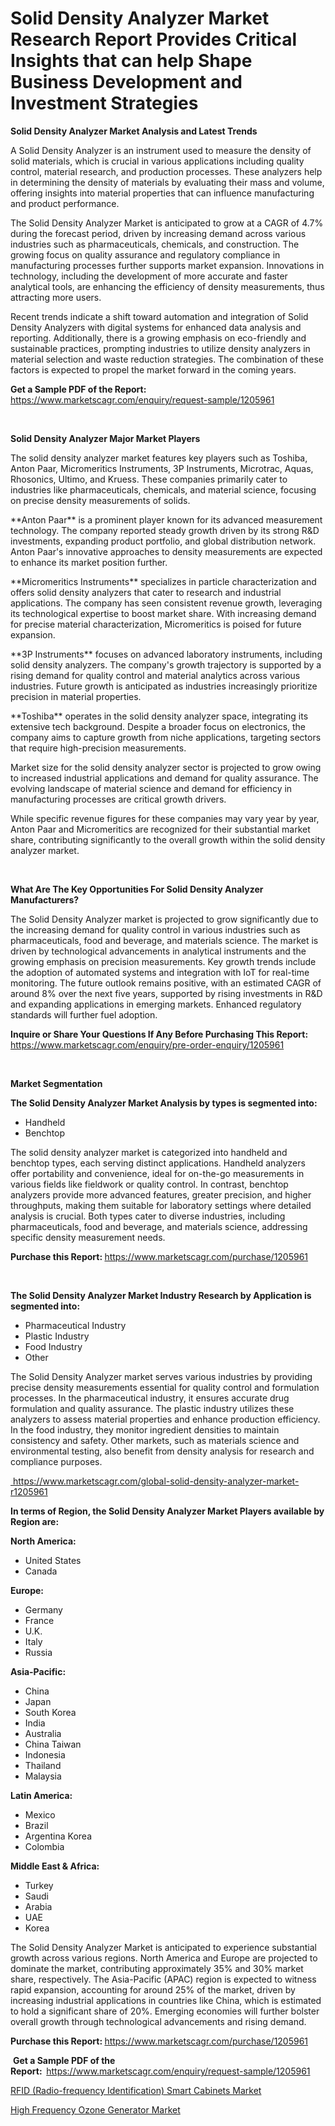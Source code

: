 <p><h1>Solid Density Analyzer Market Research Report Provides Critical Insights that can help Shape Business Development and Investment Strategies</h1></p><p><strong>Solid Density Analyzer Market Analysis and Latest Trends</strong></p>
<p><p>A Solid Density Analyzer is an instrument used to measure the density of solid materials, which is crucial in various applications including quality control, material research, and production processes. These analyzers help in determining the density of materials by evaluating their mass and volume, offering insights into material properties that can influence manufacturing and product performance.</p><p>The Solid Density Analyzer Market is anticipated to grow at a CAGR of 4.7% during the forecast period, driven by increasing demand across various industries such as pharmaceuticals, chemicals, and construction. The growing focus on quality assurance and regulatory compliance in manufacturing processes further supports market expansion. Innovations in technology, including the development of more accurate and faster analytical tools, are enhancing the efficiency of density measurements, thus attracting more users.</p><p>Recent trends indicate a shift toward automation and integration of Solid Density Analyzers with digital systems for enhanced data analysis and reporting. Additionally, there is a growing emphasis on eco-friendly and sustainable practices, prompting industries to utilize density analyzers in material selection and waste reduction strategies. The combination of these factors is expected to propel the market forward in the coming years.</p></p>
<p><strong>Get a Sample PDF of the Report:&nbsp;</strong> <a href="https://www.marketscagr.com/enquiry/request-sample/1205961?utm_campaign=2393&utm_medium=2&utm_source=Github&utm_content=ia&utm_term=28022025&utm_id=solid-density-analyzer">https://www.marketscagr.com/enquiry/request-sample/1205961</a></p>
<p>&nbsp;</p>
<p><strong>Solid Density Analyzer Major Market Players</strong></p>
<p><p>The solid density analyzer market features key players such as Toshiba, Anton Paar, Micromeritics Instruments, 3P Instruments, Microtrac, Aquas, Rhosonics, Ultimo, and Kruess. These companies primarily cater to industries like pharmaceuticals, chemicals, and material science, focusing on precise density measurements of solids.</p><p>**Anton Paar** is a prominent player known for its advanced measurement technology. The company reported steady growth driven by its strong R&D investments, expanding product portfolio, and global distribution network. Anton Paar's innovative approaches to density measurements are expected to enhance its market position further.</p><p>**Micromeritics Instruments** specializes in particle characterization and offers solid density analyzers that cater to research and industrial applications. The company has seen consistent revenue growth, leveraging its technological expertise to boost market share. With increasing demand for precise material characterization, Micromeritics is poised for future expansion.</p><p>**3P Instruments** focuses on advanced laboratory instruments, including solid density analyzers. The company's growth trajectory is supported by a rising demand for quality control and material analytics across various industries. Future growth is anticipated as industries increasingly prioritize precision in material properties.</p><p>**Toshiba** operates in the solid density analyzer space, integrating its extensive tech background. Despite a broader focus on electronics, the company aims to capture growth from niche applications, targeting sectors that require high-precision measurements.</p><p>Market size for the solid density analyzer sector is projected to grow owing to increased industrial applications and demand for quality assurance. The evolving landscape of material science and demand for efficiency in manufacturing processes are critical growth drivers.</p><p>While specific revenue figures for these companies may vary year by year, Anton Paar and Micromeritics are recognized for their substantial market share, contributing significantly to the overall growth within the solid density analyzer market.</p></p>
<p>&nbsp;</p>
<p><strong>What Are The Key Opportunities For Solid Density Analyzer Manufacturers?</strong></p>
<p><p>The Solid Density Analyzer market is projected to grow significantly due to the increasing demand for quality control in various industries such as pharmaceuticals, food and beverage, and materials science. The market is driven by technological advancements in analytical instruments and the growing emphasis on precision measurements. Key growth trends include the adoption of automated systems and integration with IoT for real-time monitoring. The future outlook remains positive, with an estimated CAGR of around 8% over the next five years, supported by rising investments in R&D and expanding applications in emerging markets. Enhanced regulatory standards will further fuel adoption.</p></p>
<p><strong>Inquire or Share Your Questions If Any Before Purchasing This Report:</strong> <a href="https://www.marketscagr.com/enquiry/pre-order-enquiry/1205961?utm_campaign=2393&utm_medium=2&utm_source=Github&utm_content=ia&utm_term=28022025&utm_id=solid-density-analyzer">https://www.marketscagr.com/enquiry/pre-order-enquiry/1205961</a></p>
<p>&nbsp;</p>
<p><strong>Market Segmentation</strong></p>
<p><strong>The Solid Density Analyzer Market Analysis by types is segmented into:</strong></p>
<p><ul><li>Handheld</li><li>Benchtop</li></ul></p>
<p><p>The solid density analyzer market is categorized into handheld and benchtop types, each serving distinct applications. Handheld analyzers offer portability and convenience, ideal for on-the-go measurements in various fields like fieldwork or quality control. In contrast, benchtop analyzers provide more advanced features, greater precision, and higher throughputs, making them suitable for laboratory settings where detailed analysis is crucial. Both types cater to diverse industries, including pharmaceuticals, food and beverage, and materials science, addressing specific density measurement needs.</p></p>
<p><strong>Purchase this Report:&nbsp;</strong><a href="https://www.marketscagr.com/purchase/1205961?utm_campaign=2393&utm_medium=2&utm_source=Github&utm_content=ia&utm_term=28022025&utm_id=solid-density-analyzer">https://www.marketscagr.com/purchase/1205961</a></p>
<p>&nbsp;</p>
<p><strong>The Solid Density Analyzer Market Industry Research by Application is segmented into:</strong></p>
<p><ul><li>Pharmaceutical Industry</li><li>Plastic Industry</li><li>Food Industry</li><li>Other</li></ul></p>
<p><p>The Solid Density Analyzer market serves various industries by providing precise density measurements essential for quality control and formulation processes. In the pharmaceutical industry, it ensures accurate drug formulation and quality assurance. The plastic industry utilizes these analyzers to assess material properties and enhance production efficiency. In the food industry, they monitor ingredient densities to maintain consistency and safety. Other markets, such as materials science and environmental testing, also benefit from density analysis for research and compliance purposes.</p></p>
<p><a href="https://www.marketscagr.com/global-solid-density-analyzer-market-r1205961?utm_campaign=2393&utm_medium=2&utm_source=Github&utm_content=ia&utm_term=28022025&utm_id=solid-density-analyzer">&nbsp;https://www.marketscagr.com/global-solid-density-analyzer-market-r1205961</a></p>
<p><strong>In terms of Region, the Solid Density Analyzer Market Players available by Region are:</strong></p>
<p>
    <p> <strong> North America: </strong>
        <ul>
            <li>United States</li>
            <li>Canada</li>
        </ul>
        </p> 
    <p> <strong> Europe: </strong>
        <ul>
            <li>Germany</li>
            <li>France</li>
            <li>U.K.</li>
            <li>Italy</li>
            <li>Russia</li>
        </ul>
        </p> 
    <p> <strong> Asia-Pacific: </strong>
        <ul>
            <li>China</li>
            <li>Japan</li>
            <li>South Korea</li>
            <li>India</li>
            <li>Australia</li>
            <li>China Taiwan</li>
            <li>Indonesia</li>
            <li>Thailand</li>
            <li>Malaysia</li>
        </ul>
        </p> 
    <p> <strong> Latin America: </strong>
        <ul>
            <li>Mexico</li>
            <li>Brazil</li>
            <li>Argentina Korea</li>
            <li>Colombia</li>
        </ul>
        </p> 
    <p> <strong> Middle East & Africa: </strong>
        <ul>
            <li>Turkey</li>
            <li>Saudi</li>
            <li>Arabia</li>
            <li>UAE</li>
            <li>Korea</li>
        </ul>
    </p>
    </p>
<p><p>The Solid Density Analyzer Market is anticipated to experience substantial growth across various regions. North America and Europe are projected to dominate the market, contributing approximately 35% and 30% market share, respectively. The Asia-Pacific (APAC) region is expected to witness rapid expansion, accounting for around 25% of the market, driven by increasing industrial applications in countries like China, which is estimated to hold a significant share of 20%. Emerging economies will further bolster overall growth through technological advancements and rising demand.</p></p>
<p><strong>Purchase this Report: </strong><a href="https://www.marketscagr.com/purchase/1205961?utm_campaign=2393&utm_medium=2&utm_source=Github&utm_content=ia&utm_term=28022025&utm_id=solid-density-analyzer">https://www.marketscagr.com/purchase/1205961</a></p>
<p>&nbsp;<strong>Get a Sample PDF of the Report:&nbsp;&nbsp;</strong><a href="https://www.marketscagr.com/enquiry/request-sample/1205961?utm_campaign=2393&utm_medium=2&utm_source=Github&utm_content=ia&utm_term=28022025&utm_id=solid-density-analyzer">https://www.marketscagr.com/enquiry/request-sample/1205961</a></p>
<p><strong></strong></p>
<p><p><a href="https://github.com/ludongfomban/Market-Research-Report-List-1/blob/main/rfid-radio-frequency-identification-smart-cabinets-market.md?utm_campaign=2393&utm_medium=2&utm_source=Github&utm_content=ia&utm_term=28022025&utm_id=solid-density-analyzer">RFID (Radio-frequency Identification) Smart Cabinets Market</a></p><p><a href="https://github.com/kimanyuzuga/Market-Research-Report-List-1/blob/main/high-frequency-ozone-generator-market.md?utm_campaign=2393&utm_medium=2&utm_source=Github&utm_content=ia&utm_term=28022025&utm_id=solid-density-analyzer">High Frequency Ozone Generator Market</a></p></p>